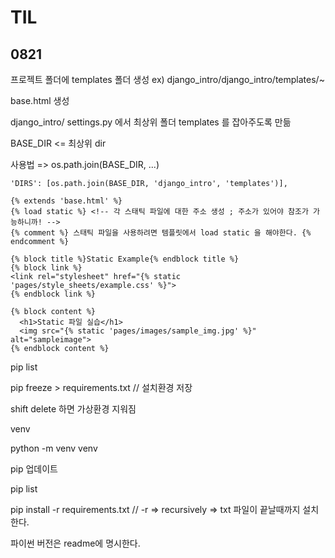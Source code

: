 # TIL

## 0821

프로젝트 폴더에 templates 폴더 생성 ex) django_intro/django_intro/templates/~

base.html 생성

django_intro/ settings.py 에서 최상위 폴더 templates 를 잡아주도록 만듦

BASE_DIR <= 최상위 dir

사용법 => os.path.join(BASE_DIR, ...)

`'DIRS': [os.path.join(BASE_DIR, 'django_intro', 'templates')],`

```django
{% extends 'base.html' %}
{% load static %} <!-- 각 스태틱 파일에 대한 주소 생성 ; 주소가 있어야 참조가 가능하니까! -->
{% comment %} 스태틱 파일을 사용하려면 템플릿에서 load static 을 해야한다. {% endcomment %}

{% block title %}Static Example{% endblock title %}
{% block link %}
<link rel="stylesheet" href="{% static 'pages/style_sheets/example.css' %}">
{% endblock link %}

{% block content %}
  <h1>Static 파일 실습</h1>
  <img src="{% static 'pages/images/sample_img.jpg' %}" alt="sampleimage">
{% endblock content %}
```



pip list

pip freeze > requirements.txt // 설치환경 저장

shift delete 하면 가상환경 지워짐

venv

python -m venv venv

pip 업데이트

pip list

pip install -r requirements.txt // -r => recursively => txt 파일이 끝날때까지 설치한다.

파이썬 버전은 readme에 명시한다.